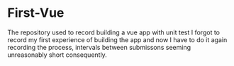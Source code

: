 # First-Vue
The repository used to record building a vue app with unit test
I forgot to record my first experience of building the app and now I have to do it again recording the process, intervals between submissons seeming unreasonably short consequently.
